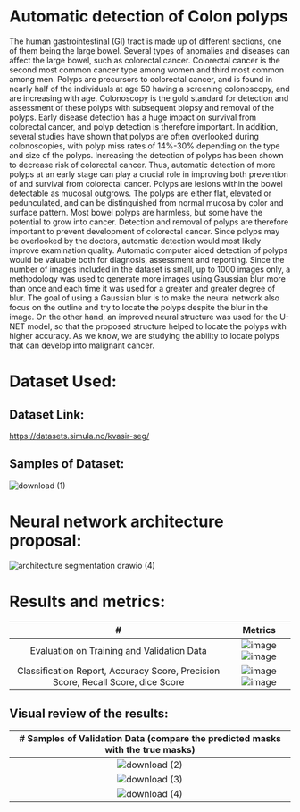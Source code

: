 # Automatic detection of Colon polyps 
The human gastrointestinal (GI) tract is made up of different sections, one of them being the large bowel. Several types of anomalies and diseases can affect the large bowel, such as colorectal cancer. Colorectal cancer is the second most common cancer type among women and third most common among men. Polyps are precursors to colorectal cancer, and is found in nearly half of the individuals at age 50 having a screening colonoscopy, and are increasing with age. Colonoscopy is the gold standard for detection and assessment of these polyps with subsequent biopsy and removal of the polyps. Early disease detection has a huge impact on survival from colorectal cancer, and polyp detection is therefore important. In addition, several studies have shown that polyps are often overlooked during colonoscopies, with polyp miss rates of 14%-30% depending on the type and size of the polyps. Increasing the detection of polyps has been shown to decrease risk of colorectal cancer. Thus, automatic detection of more polyps at an early stage can play a crucial role in improving both prevention of and survival from colorectal cancer.
Polyps are lesions within the bowel detectable as mucosal outgrows. The polyps are either flat, elevated or pedunculated, and can be distinguished from normal mucosa by color and surface pattern. Most bowel polyps are harmless, but some have the potential to grow into cancer. Detection and removal of polyps are therefore important to prevent development of colorectal cancer. Since polyps may be overlooked by the doctors, automatic detection would most likely improve examination quality. Automatic computer aided detection of polyps would be valuable both for diagnosis, assessment and reporting.
Since the number of images included in the dataset is small, up to 1000 images only, a methodology was used to generate more images using Gaussian blur more than once and each time it was used for a greater and greater degree of blur.
The goal of using a Gaussian blur is to make the neural network also focus on the outline and try to locate the polyps despite the blur in the image.
On the other hand, an improved neural structure was used for the U-NET model, so that the proposed structure helped to locate the polyps with higher accuracy.
As we know, we are studying the ability to locate polyps that can develop into malignant cancer.
# Dataset Used:
## Dataset Link: 
https://datasets.simula.no/kvasir-seg/
## Samples of Dataset:
![download (1)](https://github.com/kaledhoshme123/Automatic-detection-of-Colon-polyps-/assets/108609519/6b980242-a035-42bd-ad28-eaabf7665dcd)

# Neural network architecture proposal:
![architecture segmentation drawio (4)](https://github.com/kaledhoshme123/Automatic-detection-of-Colon-polyps-/assets/108609519/fa41b5fc-ee45-448c-9d89-4d0e779156a4)

# Results and metrics:
| # | Metrics |
| :---:   | :---: |
| Evaluation on Training and Validation Data |  ![image](https://github.com/kaledhoshme123/Automatic-detection-of-Colon-polyps-/assets/108609519/480ce004-e7ee-4db2-a642-6ed9ef1060b7) ![image](https://github.com/kaledhoshme123/Automatic-detection-of-Colon-polyps-/assets/108609519/909044aa-6579-4964-b05a-d65dd5267f43)|
| Classification Report, Accuracy Score, Precision Score, Recall Score, dice Score |  ![image](https://github.com/kaledhoshme123/Automatic-detection-of-Colon-polyps-/assets/108609519/e770b3ae-c493-4945-9886-ef7b02baaa9d) ![image](https://github.com/kaledhoshme123/Automatic-detection-of-Colon-polyps-/assets/108609519/cb1473f6-8109-40b9-871f-d6822cb63b32)|

## Visual review of the results:
| # Samples of Validation Data (compare the predicted masks with the true masks)    |
| :---: |
| ![download (2)](https://github.com/kaledhoshme123/Automatic-detection-of-Colon-polyps-/assets/108609519/34089eb8-bf94-413d-84b9-27afd6338630)|
|![download (3)](https://github.com/kaledhoshme123/Automatic-detection-of-Colon-polyps-/assets/108609519/08b9ef44-92a9-4e5e-b3dc-2035f88241f5)|
|![download (4)](https://github.com/kaledhoshme123/Automatic-detection-of-Colon-polyps-/assets/108609519/d2f2b955-d046-458b-b489-4f259f51fc97)|



